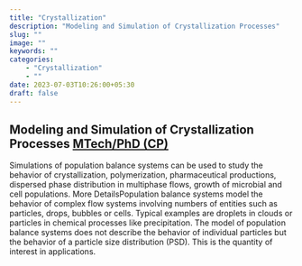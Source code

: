 ```yaml
---
title: "Crystallization"
description: "Modeling and Simulation of Crystallization Processes"
slug: ""
image: ""
keywords: ""
categories: 
    - "Crystallization"
    - ""
date: 2023-07-03T10:26:00+05:30
draft: false
---
```


## Modeling and Simulation of Crystallization Processes [MTech/PhD (CP)](http://cds.iisc.ac.in/admissions/research-degrees/) 

Simulations of population balance systems can be used to study the behavior of crystallization, polymerization, pharmaceutical productions, dispersed phase distribution in multiphase flows, growth of microbial and cell populations. More DetailsPopulation balance systems model the behavior of complex flow systems involving numbers of entities such as particles, drops, bubbles or cells. Typical examples are droplets in clouds or particles in chemical processes like precipitation. The model of population balance systems does not describe the behavior of individual particles but the behavior of a particle size distribution (PSD). This is the quantity of interest in applications.
